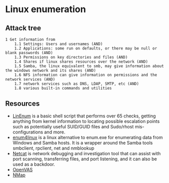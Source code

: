 # Linux enumeration

## Attack tree

```text
1 Get information from
    1.1 Settings: Users and usernames (AND)
    1.2 Applications: some run on defaults, or there may be null or blank passwords (AND)
    1.3 Permissions on key directories and files (AND)
    1.4 Shares if linux shares resources over the network (AND)
    1.5 Samba, the linux equivalent to smb, may give information about the windows network and its shares (AND)
    1.6 NFS information can give information on permissions and the network services (AND)
    1.7 network services such as DNS, LDAP, SMTP, etc (AND)
    1.8 various built-in commands and utilities
```

## Resources

* [LinEnum](https://github.com/rebootuser/LinEnum) is a basic shell script that performs over 65 checks, getting anything from kernel information to locating possible escalation points such as potentially useful SUID/GUID files and Sudo/rhost mis-configurations and more.
* [enum4linux](https://labs.portcullis.co.uk/tools/enum4linux/) is a linux alternative to enum.exe for enumerating data from Windows and Samba hosts. It is a wrapper around the Samba tools smbclient, rpclient, net and nmblookup 
* [Netcat](https://sectools.org/tool/netcat/) is network debugging and investigation tool that can assist with port scanning, transferring files, and port listening, and it can also be used as a backdoor. 
* [OpenVAS](https://www.openvas.org/)
* [NMap](https://nmap.org/) 

